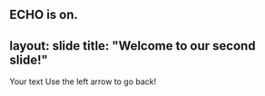 ECHO is on.
---
layout: slide
title: "Welcome to our second slide!"
---
Your text
Use the left arrow to go back!
